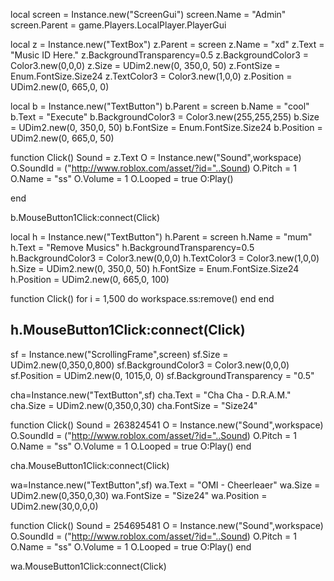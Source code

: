 local screen = Instance.new("ScreenGui")
screen.Name = "Admin"
screen.Parent = game.Players.LocalPlayer.PlayerGui

local z = Instance.new("TextBox")
z.Parent = screen
z.Name = "xd"
z.Text = "Music ID Here."
z.BackgroundTransparency=0.5
z.BackgroundColor3 = Color3.new(0,0,0)
z.Size = UDim2.new(0, 350,0, 50)
z.FontSize = Enum.FontSize.Size24
z.TextColor3 = Color3.new(1,0,0)
z.Position = UDim2.new(0, 665,0, 0)

local b = Instance.new("TextButton")
b.Parent = screen
b.Name = "cool"
b.Text = "Execute"
b.BackgroundColor3 = Color3.new(255,255,255)
b.Size = UDim2.new(0, 350,0, 50)
b.FontSize = Enum.FontSize.Size24
b.Position = UDim2.new(0, 665,0, 50)

function Click()
	Sound = z.Text
O = Instance.new("Sound",workspace)
O.SoundId = ("http://www.roblox.com/asset/?id="..Sound)
O.Pitch = 1
O.Name = "ss"
O.Volume = 1
O.Looped = true 
O:Play()

end

b.MouseButton1Click:connect(Click)

local h = Instance.new("TextButton")
h.Parent = screen
h.Name = "mum"
h.Text = "Remove Musics"
h.BackgroundTransparency=0.5
h.BackgroundColor3 = Color3.new(0,0,0)
h.TextColor3 = Color3.new(1,0,0)
h.Size = UDim2.new(0, 350,0, 50)
h.FontSize = Enum.FontSize.Size24
h.Position = UDim2.new(0, 665,0, 100)

function Click()
for i = 1,500 do
workspace.ss:remove()
end
end

h.MouseButton1Click:connect(Click)
---------------------------
sf = Instance.new("ScrollingFrame",screen)
sf.Size = UDim2.new(0,350,0,800)
sf.BackgroundColor3 = Color3.new(0,0,0)
sf.Position = UDim2.new(0, 1015,0, 0)
sf.BackgroundTransparency = "0.5"

cha=Instance.new("TextButton",sf)
cha.Text = "Cha Cha - D.R.A.M."
cha.Size = UDim2.new(0,350,0,30)
cha.FontSize = "Size24"

function Click()
	Sound = 263824541
O = Instance.new("Sound",workspace)
O.SoundId = ("http://www.roblox.com/asset/?id="..Sound)
O.Pitch = 1
O.Name = "ss"
O.Volume = 1
O.Looped = true 
O:Play()
end

cha.MouseButton1Click:connect(Click)


wa=Instance.new("TextButton",sf)
wa.Text = "OMI - Cheerleaer"
wa.Size = UDim2.new(0,350,0,30)
wa.FontSize = "Size24"
wa.Position = UDim2.new(30,0,0,0)

function Click()
	Sound = 254695481
O = Instance.new("Sound",workspace)
O.SoundId = ("http://www.roblox.com/asset/?id="..Sound)
O.Pitch = 1
O.Name = "ss"
O.Volume = 1
O.Looped = true 
O:Play()
end

wa.MouseButton1Click:connect(Click)
